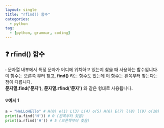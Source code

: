 ```yaml
---
layout: single
title: "rfind() 함수"
categories: 
  - python
tag:
  - [python, grammar, coding]
--- 
```

## ❓ rfind() 함수
: 문자열 내부에서 특정 문자가 어디에 위치하고 있는지 찾을 때 사용하는 함수입니다.
  이 함수는 오른쪽 부터 찾고, **find()** 라는 함수도 있는데 이 함수는 왼쪽부터 찾는다는 점이 다릅니다. 
<br />
**문자열.find('문자')**, **문자열.rfind('문자')** 와 같은 형태로 사용됩니다. 
<br />
#### 💡예시 1  
```python
a = "HeLLoHEllo" # H(0) e(1) L(3) L(4) o(5) H(6) E(7) l(8) l(9) o(10)
print(a.find('H')) # 0 (왼쪽부터 찾음)
print(a.rfind('H')) # 5 (오른쪽부터 찾음)
```
